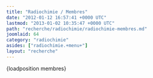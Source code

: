 ```yaml
---
title: "Radiochimie / Membres"
date: "2012-01-12 16:57:41 +0000 UTC"
lastmod: "2013-01-02 10:35:47 +0000 UTC"
path: "recherche/radiochimie/radiochimie-membres.md"
joomlaid: 64
category: "radiochimie"
asides: ["radiochimie.+menu+"]
layout: "recherche"
---
```

{loadposition membres}
